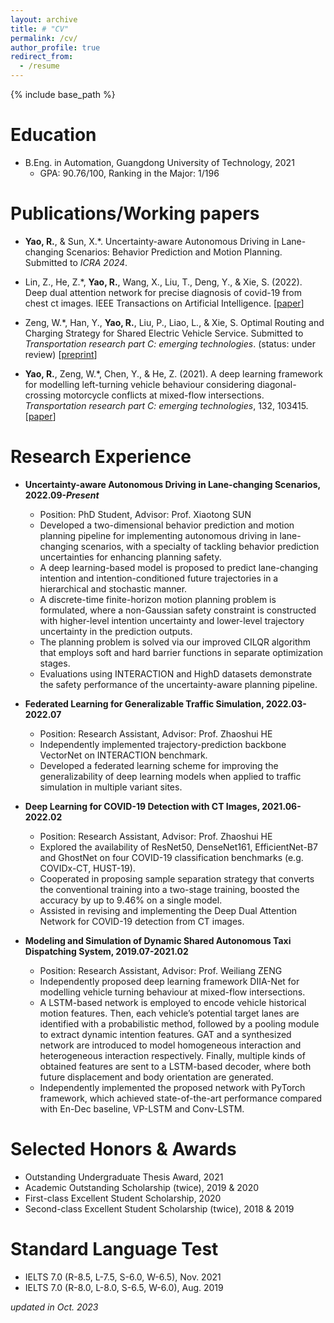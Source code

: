 ```yaml
---
layout: archive
title: # "CV"
permalink: /cv/
author_profile: true
redirect_from:
  - /resume
---
```


{% include base_path %}

Education
======
* B.Eng. in Automation, Guangdong University of Technology, 2021
  * GPA: 90.76/100, Ranking in the Major: 1/196

Publications/Working papers
======
* **Yao, R.**, & Sun, X.\*. Uncertainty-aware Autonomous Driving in Lane-changing Scenarios: Behavior Prediction and Motion Planning. Submitted to *ICRA 2024*.

* Lin, Z., He, Z.\*, **Yao, R.**, Wang, X., Liu, T., Deng, Y., & Xie, S. (2022). Deep dual attention network for precise diagnosis of covid-19 from chest ct images. IEEE Transactions on Artificial Intelligence. [[paper](https://ieeexplore.ieee.org/abstract/document/9965606?casa_token=1YA5Dal6dGUAAAAA:VTT0zr6uE6-kgGUJYoEMLy5EyEVd2LNQ0WCjsIPttDPs1kwI41yAqayR8YCZf5df0iyA9JMbpywW2A)]

* Zeng, W.\*, Han, Y., **Yao, R.**, Liu, P., Liao, L., & Xie, S. Optimal Routing and Charging Strategy for Shared Electric Vehicle Service. Submitted to *Transportation research part C: emerging technologies*. (status: under review) \[[preprint](https://papers.ssrn.com/sol3/papers.cfm?abstract_id=4015246)\]

* **Yao, R.**, Zeng, W.\*, Chen, Y., & He, Z. (2021). A deep learning framework for modelling left-turning vehicle behaviour considering diagonal-crossing motorcycle conflicts at mixed-flow intersections. *Transportation research part C: emerging technologies*, 132, 103415. \[[paper](https://www.sciencedirect.com/science/article/pii/S0968090X21004095?casa_token=8HVnu5TwNUEAAAAA:Xd1y_ol0bzIKDdBls3o5K2fn8BjPebBTJ5OkSHGPVM-c9cvmr9Mr8rWfdih_JHMGwIrHMveR6TI)\]

Research Experience
======
* **Uncertainty-aware Autonomous Driving in Lane-changing Scenarios, 2022.09-*Present***
  * Position: PhD Student, Advisor: Prof. Xiaotong SUN
  * Developed a two-dimensional behavior prediction and motion planning pipeline for implementing autonomous driving in lane-changing scenarios, with a specialty of tackling behavior prediction uncertainties for enhancing planning safety.
  * A deep learning-based model is proposed to predict lane-changing intention and intention-conditioned future trajectories in a hierarchical and stochastic manner.
  * A discrete-time finite-horizon motion planning problem is formulated, where a non-Gaussian safety constraint is constructed with higher-level intention uncertainty and lower-level trajectory uncertainty in the prediction outputs.
  * The planning problem is solved via our improved CILQR algorithm that employs soft and hard barrier functions in separate optimization stages.
  * Evaluations using INTERACTION and HighD datasets demonstrate the safety performance of the uncertainty-aware planning pipeline.

* **Federated Learning for Generalizable Traffic Simulation, 2022.03-2022.07**
  * Position: Research Assistant, Advisor: Prof. Zhaoshui HE
  * Independently implemented trajectory-prediction backbone VectorNet on INTERACTION benchmark.
  * Developed a federated learning scheme for improving the generalizability of deep learning models when applied to traffic simulation in multiple variant sites.

* **Deep Learning for COVID-19 Detection with CT Images, 2021.06-2022.02**
  * Position: Research Assistant, Advisor: Prof. Zhaoshui HE
  * Explored the availability of ResNet50, DenseNet161, EfficientNet-B7 and GhostNet on four COVID-19 classification benchmarks (e.g. COVIDx-CT, HUST-19).
  * Cooperated in proposing sample separation strategy that converts the conventional training into a two-stage training, boosted the accuracy by up to 9.46% on a single model.
  * Assisted in revising and implementing the Deep Dual Attention Network for COVID-19 detection from CT images.

* **Modeling and Simulation of Dynamic Shared Autonomous Taxi Dispatching System, 2019.07-2021.02**
  * Position: Research Assistant, Advisor: Prof. Weiliang ZENG
  * Independently proposed deep learning framework DIIA-Net for modelling vehicle turning behaviour at mixed-flow intersections.
  * A LSTM-based network is employed to encode vehicle historical motion features. Then, each vehicle’s potential target lanes are identified with a probabilistic method, followed by a pooling module to extract dynamic intention features. GAT and a synthesized network are introduced to model homogeneous interaction and heterogeneous interaction respectively. Finally, multiple kinds of obtained features are sent to a LSTM-based decoder, where both future displacement and body orientation are generated.
  * Independently implemented the proposed network with PyTorch framework, which achieved state-of-the-art performance compared with En-Dec baseline, VP-LSTM and Conv-LSTM.

Selected Honors & Awards
======
* Outstanding Undergraduate Thesis Award, 2021
* Academic Outstanding Scholarship (twice), 2019 & 2020
* First-class Excellent Student Scholarship, 2020
* Second-class Excellent Student Scholarship (twice), 2018 & 2019

Standard Language Test
======
* IELTS 7.0 (R-8.5, L-7.5, S-6.0, W-6.5), Nov. 2021
* IELTS 7.0 (R-8.0, L-8.0, S-6.5, W-6.0), Aug. 2019

*updated in Oct. 2023*
